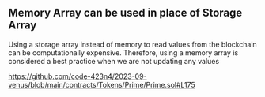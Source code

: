 ## Memory  Array can be used in place of Storage Array

Using a storage array instead of memory to read values from the blockchain can be computationally expensive. Therefore, using a memory array is considered a best practice when we are not updating any values

https://github.com/code-423n4/2023-09-venus/blob/main/contracts/Tokens/Prime/Prime.sol#L175